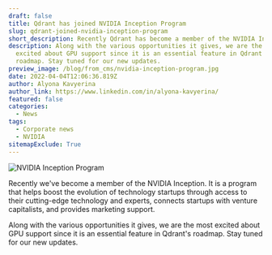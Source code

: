 ```yaml
---
draft: false
title: Qdrant has joined NVIDIA Inception Program
slug: qdrant-joined-nvidia-inception-program
short_description: Recently Qdrant has become a member of the NVIDIA Inception.
description: Along with the various opportunities it gives, we are the most
  excited about GPU support since it is an essential feature in Qdrant's
  roadmap. Stay tuned for our new updates.
preview_image: /blog/from_cms/nvidia-inception-program.jpg
date: 2022-04-04T12:06:36.819Z
author: Alyona Kavyerina
author_link: https://www.linkedin.com/in/alyona-kavyerina/
featured: false
categories:
  - News
tags:
  - Corporate news
  - NVIDIA
sitemapExclude: True
---
```

![NVIDIA Inception Program](/blog/from_cms/nvidia-inception-program.jpg "NVIDIA Inception Program")

Recently we've become a member of the NVIDIA Inception. It is a program that helps boost the evolution of technology startups through access to their cutting-edge technology and experts, connects startups with venture capitalists, and provides marketing support.

Along with the various opportunities it gives, we are the most excited about GPU support since it is an essential feature in Qdrant's roadmap.
Stay tuned for our new updates.
